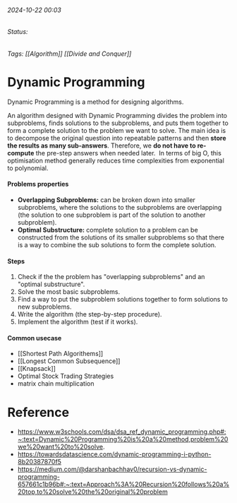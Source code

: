 
###### 2024-10-22 00:03
###### Status:
###### Tags: [[Algorithm]] [[Divide and Conquer]]

# Dynamic Programming
Dynamic Programming is a method for designing algorithms.

An algorithm designed with Dynamic Programming divides the problem into subproblems, finds solutions to the subproblems, and puts them together to form a complete solution to the problem we want to solve.
The main idea is to decompose the original question into repeatable patterns and then **store the results as many sub-answers**. Therefore, we **do not have to re-compute** the pre-step answers when needed later.  In terms of big O, this optimisation method generally reduces time complexities from exponential to polynomial.

#### Problems properties
- **Overlapping Subproblems:** can be broken down into smaller subproblems, where the solutions to the subproblems are overlapping (the solution to one subproblem is part of the solution to another subproblem).
- **Optimal Substructure:** complete solution to a problem can be constructed from the solutions of its smaller subproblems so that there is a way to combine the sub solutions to form the complete solution.

#### Steps
1. Check if the the problem has "overlapping subproblems" and an "optimal substructure".
2. Solve the most basic subproblems.
3. Find a way to put the subproblem solutions together to form solutions to new subproblems.
4. Write the algorithm (the step-by-step procedure).
5. Implement the algorithm (test if it works).

#### Common usecase
- [[Shortest Path Algorithems]]
- [[Longest Common Subsequence]]
- [[Knapsack]] 
- Optimal Stock Trading Strategies
- matrix chain multiplication

# Reference
- https://www.w3schools.com/dsa/dsa_ref_dynamic_programming.php#:~:text=Dynamic%20Programming%20is%20a%20method,problem%20we%20want%20to%20solve.
- https://towardsdatascience.com/dynamic-programming-i-python-8b20387870f5
- https://medium.com/@darshanbachhav0/recursion-vs-dynamic-programming-657661c1b96b#:~:text=Approach%3A%20Recursion%20follows%20a%20top,to%20solve%20the%20original%20problem